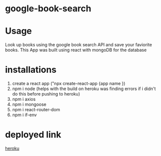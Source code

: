 # google-book-search

# Usage

Look up books using the google book search API and save your faviorite books. This App was built using react with mongoDB for the database

# installations
1. create a react app ("npx create-react-app {app name })
2. npm i node (helps with the build on heroku was finding errors if i didn't do this before pushing to heroku)
3. npm i axios
4. npm i mongoose
5. npm i react-router-dom
6. npm i if-env

# deployed link
[heroku]()